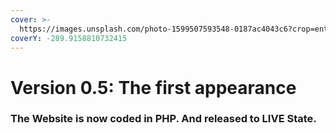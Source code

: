 ```yaml
---
cover: >-
  https://images.unsplash.com/photo-1599507593548-0187ac4043c6?crop=entropy&cs=tinysrgb&fm=jpg&ixid=MnwxOTcwMjR8MHwxfHNlYXJjaHwzfHxwaHB8ZW58MHx8fHwxNjY2MzA0Njgy&ixlib=rb-4.0.3&q=80
coverY: -289.9158810732415
---
```


# Version 0.5: The first appearance

### The Website is now coded in PHP. And released to LIVE State.
